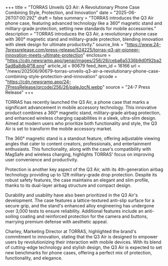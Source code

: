 +++
title = "TORRAS Unveils Q3 Air: A Revolutionary Phone Case Combining Style, Protection, and Innovation"
date = "2025-06-26T07:00:29Z"
draft = false
summary = "TORRAS introduces the Q3 Air phone case, featuring advanced technology like a 360° magnetic stand and military-grade protection, setting new standards for mobile accessories."
description = "TORRAS introduces the Q3 Air, a revolutionary phone case with 360° magnetic stand and military-grade protection, blending innovation with sleek design for ultimate productivity."
source_link = "https://www.24-7pressrelease.com/press-release/524225/torras-q3-air-pioneer-innovation-meets-ultimate-protection"
enclosure = "https://cdn.newsramp.app/genai/images/256/26/ceba6a5336b9d0f92ba25ad8a8db4f18.png"
article_id = 90679
feed_item_id = 16166
url = "/news/202506/90679-torras-unveils-q3-air-a-revolutionary-phone-case-combining-style-protection-and-innovation"
qrcode = "https://cdn.newsramp.app/24-7PressRelease/qrcode/256/26/paleJpcN.webp"
source = "24-7 Press Release"
+++

<p>TORRAS has recently launched the Q3 Air, a phone case that marks a significant advancement in mobile accessory technology. This innovative product combines a 360° magnetic stand, military-grade airbag protection, and enhanced wireless charging capabilities in a sleek, ultra-slim design. Aimed at modern users who prioritize both functionality and style, the Q3 Air is set to transform the mobile accessory market.</p><p>The 360° magnetic stand is a standout feature, offering adjustable viewing angles that cater to content creators, professionals, and entertainment enthusiasts. This functionality, along with the case's compatibility with MagSafe and wireless charging, highlights TORRAS' focus on improving user convenience and productivity.</p><p>Protection is another key aspect of the Q3 Air, with its 4th-generation airbag technology providing up to 12ft military-grade drop protection. Despite its robust safety features, the case maintains an elegant and slim profile, thanks to its dual-layer airbag structure and compact design.</p><p>Durability and usability have also been prioritized in the Q3 Air's development. The case features a lattice-textured anti-slip surface for a secure grip, and the stand's enhanced alloy engineering has undergone over 3,000 tests to ensure reliability. Additional features include an anti-soiling coating and reinforced protection for the camera and buttons, marrying premium defense with aesthetic appeal.</p><p>Charley, Marketing Director at TORRAS, highlighted the brand's commitment to innovation, stating that the Q3 Air is designed to empower users by revolutionizing their interaction with mobile devices. With its blend of cutting-edge technology and stylish design, the Q3 Air is expected to set new benchmarks for phone cases, offering a perfect mix of protection, functionality, and elegance.</p>